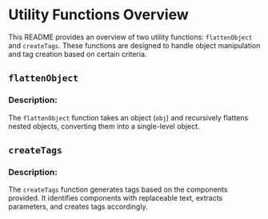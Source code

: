 # Utility Functions Overview

This README provides an overview of two utility functions: `flattenObject` and `createTags`. These functions are designed to handle object manipulation and tag creation based on certain criteria.

## `flattenObject`

### Description:

The `flattenObject` function takes an object (`obj`) and recursively flattens nested objects, converting them into a single-level object.

## `createTags`

### Description:

The `createTags` function generates tags based on the components provided. It identifies components with replaceable text, extracts parameters, and creates tags accordingly.


